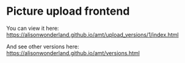 # Picture upload frontend 
You can view it here:
https://alisonwonderland.github.io/amt/upload_versions/1/index.html

And see other versions here:
https://alisonwonderland.github.io/amt/versions.html